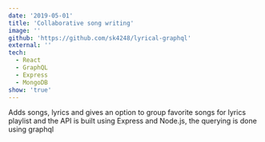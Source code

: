 ```yaml
---
date: '2019-05-01'
title: 'Collaborative song writing'
image: ''
github: 'https://github.com/sk4248/lyrical-graphql'
external: ''
tech:
  - React
  - GraphQL
  - Express
  - MongoDB
show: 'true'
---
```


Adds songs, lyrics and gives an option to group favorite songs for lyrics playlist and the API is built using Express and Node.js, the querying is done using graphql
